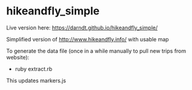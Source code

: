 # hikeandfly_simple

Live version here: https://darndt.github.io/hikeandfly_simple/

Simplified version of http://www.hikeandfly.info/ with usable map

To generate the data file (once in a while manually to pull new trips from website):

* ruby extract.rb

This updates markers.js

